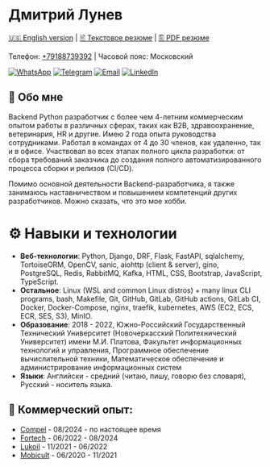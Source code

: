 # Дмитрий Лунев

[🇺🇸 English version](./README.md) |
[🖹 Текстовое резюме](./attachments/resume_RU.txt) |
[🖺 PDF резюме](./attachments/resume_RU.pdf)

Телефон: [+79188739392](tel:79188739392) | Часовой пояс: Московский

[![WhatsApp](https://img.shields.io/badge/WhatsApp-25D366?logo=whatsapp&logoColor=white)](https://api.whatsapp.com/send?phone=79188739392)
[![Telegram](https://img.shields.io/badge/Telegram-2CA5E0?logo=telegram&logoColor=white)](https://t.me/alittlemoron)
[![Email](https://img.shields.io/badge/Gmail-D14836?logo=gmail&logoColor=white)](mailto:dima.lunev14@gmail.com)
[![LinkedIn](https://custom-icon-badges.demolab.com/badge/LinkedIn-0A66C2?logo=linkedin-white&logoColor=fff)](https://www.linkedin.com/in/dmitriy-lunev/)

## 💬 Обо мне

Backend Python разработчик с более чем 4-летним коммерческим опытом работы в различных сферах,
таких как B2B, здравоохранение, ветеринария, HR и другие. Имею 2 года опыта руководства 
сотрудниками. Работал в командах от 4 до 30 членов, как удаленно, так и в офисе. Участвовал
во всех этапах полного цикла разработки: от сбора требований заказчика до создания полного
автоматизированного процесса сборки и релизов (CI/CD).

Помимо основной деятельности Backend-разработчика, я также занимаюсь наставничеством и повышением
компетенций других разработчиков. Можно сказать, что это мое хобби.

# ⚙️ Навыки и технологии

- **Веб-технологии**: Python, Django, DRF, Flask, FastAPI, sqlalchemy, TortoiseORM, OpenCV, sanic,
  aiohttp (client & server), gino, PostgreSQL, Redis, RabbitMQ, Kafka, HTML, CSS,
  Bootstrap, JavaScript, TypeScript.
- **Остальное**: Linux (WSL and common Linux distros) + many linux CLI programs, bash, Makefile,
  Git, GitHub, GitLab, GitHub actions, GitLab CI, Docker, Docker-Compose, nginx,
  traefik, kubernetes, AWS (EC2, ECS, ECR, SES, S3), MinIO.
- **Образование**: 2018 - 2022, Южно-Российский Государственный Технический Университет
  (Новочеркасский Политехнический Университет) имени М.И. Платова, Факультет информационных
  технологий и управления, Программное обеспечение вычислительной техники, Математическое
  обеспечение и администрирование информационных систем
- **Языки**: Английски - средний (читаю, пишу, говорю без словаря), Русский - носитель языка.

## 👔 Коммерческий опыт:

- [Compel](https://www.compel.ru/) - 08/2024 - по настоящее время
- [Fortech](https://fortech.dev/) - 06/2022 - 08/2024
- [Lukoil](https://lukoil.ru/) - 11/2021 - 06/2022
- [Mobicult](https://mobicult.ru/) - 06/2020 - 11/2021
